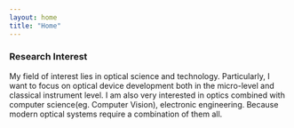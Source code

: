 ```yaml
---
layout: home
title: "Home"
---
```


### Research Interest
My field of interest lies in optical science and technology. Particularly, I want to focus on optical device development both in the micro-level and classical instrument level. I am also very interested in optics combined with computer science(eg. Computer Vision), electronic engineering. Because modern optical systems require a combination of them all.
